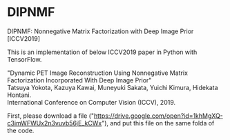 # DIPNMF
DIPNMF: Nonnegative Matrix Factorization with Deep Image Prior [ICCV2019]

This is an implementation of below ICCV2019 paper in Python with TensorFlow.

"Dynamic PET Image Reconstruction Using Nonnegative Matrix Factorization Incorporated With Deep Image Prior"<br>
Tatsuya Yokota, Kazuya Kawai, Muneyuki Sakata, Yuichi Kimura, Hidekata Hontani.<br>
International Conference on Computer Vision (ICCV), 2019.

First, please download a file ("https://drive.google.com/open?id=1khMgXQ-c3imWFWUx2n3vuvb56jE_kCWx"), and put this file on the same folda of the code.
